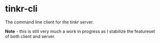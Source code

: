 tinkr-cli
===

The command line client for the tinkr server.

**Note** - this is still very much a work in progress as I stabilize the featureset of both client and server.
